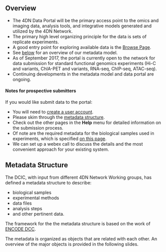 ## Overview

* The 4DN Data Portal will be the primary access point to the omics and imaging data, analysis tools, and integrative models
generated and utilized by the 4DN Network.
* The primary high level organizing principle for the data is sets of replicate experiments.
* A good entry point for exploring available data is the [Browse Page](/browse/?type=ExperimentSetReplicate&experimentset_type=replicate).
* See [below](#metadata-structure) for an overview of our metadata model.
* As of September 2017, the portal is currently open to the network
  for data submission for standard functional genomics experiments (Hi-C and
  variants, ChIA-PET and variants, RNA-seq, ChIP-seq,
  ATAC-seq).
* Continuing developments in the metadata model and data portal are ongoing.

#### Notes for prospective submitters

If you would like submit data to the portal:

* You will need to [create a user account](/help/account-creation).
* Please skim through the [metadata structure](#metadata-structure).
* Check out the other pages in the **Help** menu for detailed information on the submission process.
* Of note are the required metadata for the biological samples used in experiments, which is specified [on this page](/help/biosample).
* We can set up a webex call to discuss the details and the most convenient approach for your existing system.

## Metadata Structure

The DCIC, with input from different 4DN Network Working groups, has defined a metadata structure to describe:

* biological samples
* experimental methods
* data files
* analysis steps
* and other pertinent data.

The framework for the the metadata structure is based on the work of
[ENCODE DCC](https://www.encodeproject.org/help/getting-started/#organization).

The metadata is organized as objects that are related with each other.
An overview of the major objects is provided in the following slides.
